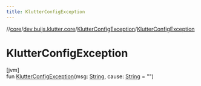 ```yaml
---
title: KlutterConfigException
---
```

//[core](../../../index.html)/[dev.buijs.klutter.core](../index.html)/[KlutterConfigException](index.html)/[KlutterConfigException](-klutter-config-exception.html)



# KlutterConfigException



[jvm]\
fun [KlutterConfigException](-klutter-config-exception.html)(msg: [String](https://kotlinlang.org/api/latest/jvm/stdlib/kotlin/-string/index.html), cause: [String](https://kotlinlang.org/api/latest/jvm/stdlib/kotlin/-string/index.html) = "")





